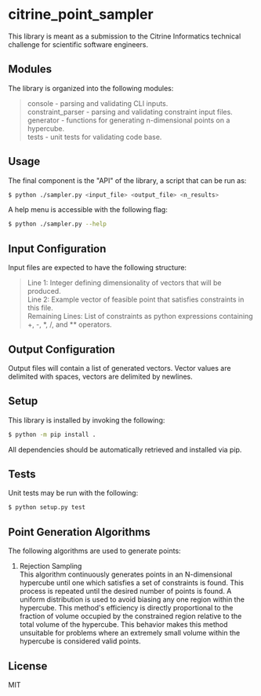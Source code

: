 # citrine_point_sampler

This library is meant as a submission to the Citrine Informatics technical
challenge for scientific software engineers.

## Modules
The library is organized into the following modules:  
> console - parsing and validating CLI inputs.  
  constraint_parser - parsing and validating constraint input files.  
  generator - functions for generating n-dimensional points on a hypercube.  
  tests - unit tests for validating code base.

## Usage
The final component is the "API" of the library, a script that can be run as:
```bash
$ python ./sampler.py <input_file> <output_file> <n_results>
```
A help menu is accessible with the following flag:
```bash
$ python ./sampler.py --help
```

## Input Configuration
Input files are expected to have the following structure:  
> Line 1: Integer defining dimensionality of vectors that will be produced.  
  Line 2: Example vector of feasible point that satisfies constraints in this file.  
  Remaining Lines: List of constraints as python expressions containing +, -, *,
  /, and ** operators.

## Output Configuration
Output files will contain a list of generated vectors. Vector values are
delimited with spaces, vectors are delimited by newlines.

## Setup
This library is installed by invoking the following:
```bash
$ python -m pip install .
```
All dependencies should be automatically retrieved and installed via pip.

## Tests
Unit tests may be run with the following:
```bash
$ python setup.py test
```

## Point Generation Algorithms
The following algorithms are used to generate points:
1. Rejection Sampling  
This algorithm continuously generates points in an N-dimensional hypercube until
one which satisfies a set of constraints is found. This process is repeated
until the desired number of points is found. A uniform distribution is used to
avoid biasing any one region within the hypercube. This method's efficiency is
directly proportional to the fraction of volume occupied by the constrained
region relative to the total volume of the hypercube. This behavior makes this
method unsuitable for problems where an extremely small volume within the
hypercube is considered valid points.

## License
MIT
